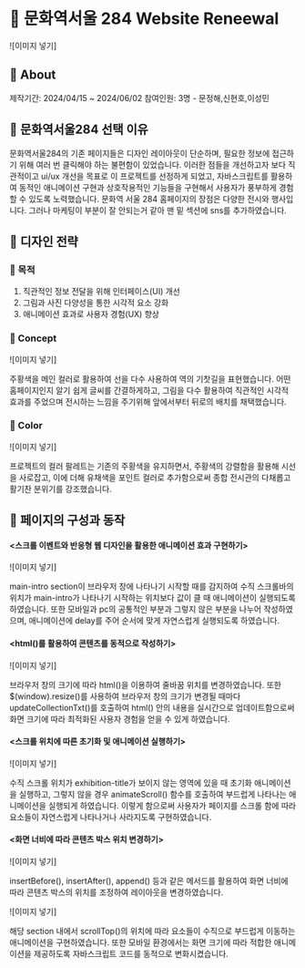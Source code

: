 # 🏫 문화역서울 284 Website Reneewal
![이미지 넣기]


## 🚠 About
제작기간: 2024/04/15 ~ 2024/06/02
참여인원: 3명 - 문정해,신현호,이성민

## 🚠 문화역서울284 선택 이유
문화역서울284의 기존 페이지들은 디자인 레이아웃이 단순하며, 필요한 정보에 접근하기 위해 여러 번 클릭해야 하는 불편함이 있었습니다. 이러한 점들을 개선하고자 보다 직관적이고 ui/ux 개선을 목표로 이 프로젝트를 선정하게 되었고, 
자바스크립트를 활용하여 동적인 애니메이션 구현과 상호작용적인 기능들을 구현해서 사용자가 풍부하게 경험할 수 있도록 노력했습니다. 
문화역 서울 284 홈페이지의 장점은 다양한 전시와 행사입니다. 그러나 마케팅이 부분이 잘 안되는거 같아 맨 밑 섹션에 sns를 추가하였습니다.

## 🚠 디자인 전략

### 🚂 목적
1. 직관적인 정보 전달을 위해 인터페이스(UI) 개선
2. 그림과 사진 다양성을 통한 시각적 요소 강화
3. 애니메이션 효과로 사용자 경험(UX) 향상
### 🚂 Concept
![이미지 넣기]

주황색을 메인 컬러로 활용하여 선을 다수 사용하여 역의 기찻길을 표현했습니다.
어떤 홈페이지인지 알기 쉽게 글씨를 간결하게하고, 그림을 다수 활용하여 직관적인 시각적 효과를 주었으며 
전시하는 느낌을 주기위해 앞에서부터 뒤로의 배치를 채택했습니다.
### 🚂 Color
![이미지 넣기]

프로젝트의 컬러 팔레트는 
기존의 주황색을 유지하면서, 주황색의 강렬함을 활용해 시선을 사로잡고, 이에 더해 유채색을 포인트 컬러로 추가함으로써 종합 전시관의 다채롭고 활기찬 분위기를 강조했습니다.

## 🚠 페이지의 구성과 동작

#### <스크롤 이벤트와 반응형 웹 디자인을 활용한 애니메이션 효과 구현하기>
![이미지 넣기]

main-intro section이 브라우저 창에 나타나기 시작할 때를 감지하여 수직 스크롤바의 위치가 main-intro가 나타나기 시작하는 위치보다 값이 클 때 애니메이션이 실행되도록 하였습니다.
또한 모바일과 pc의 공통적인 부분과 그렇지 않은 부분을 나누어 작성하였으며, 애니메이션에 delay를 주어 순서에 맞게 자연스럽게 실행되도록 하였습니다.     

#### <html()를 활용하여 콘텐츠를 동적으로 작성하기>
![이미지 넣기]

브라우저 창의 크기에 따라 html()을 이용하여 줄바꿈 위치를 변경하였습니다.
또한 $(window).resize()를 사용하여 브라우저 창의 크기가 변경될 때마다 updateCollectionTxt()를 호출하여 html() 안의 내용을 실시간으로 업데이트함으로써 화면 크기에 따라 최적화된 사용자 경험을 얻을 수 있게 하였습니다.

#### <스크롤 위치에 따른 초기화 및 애니메이션 실행하기>
![이미지 넣기]

수직 스크롤 위치가 exhibition-title가 보이지 않는 영역에 있을 때 초기화 애니메이션을 실행하고, 그렇지 않을 경우 animateScroll() 함수를 호출하여 부드럽게 나타나는 애니메이션을 실행되게 하였습니다. 이렇게 함으로써 사용자가 페이지를 스크롤 함에 따라 요소들이 자연스럽게 나타나거나 사라지도록 구현하였습니다.


#### <화면 너비에 따라 콘텐츠 박스 위치 변경하기>
![이미지 넣기]

insertBefore(), insertAfter(), append() 등과 같은 메서드를 활용하여 화면 너비에 따라 콘텐츠 박스의 위치를 조정하여 레이아웃을 변경하였습니다.

![이미지 넣기]

해당 section 내에서 scrollTop()의 위치에 따라 요소들이 수직으로 부드럽게 이동하는 애니메이션을 구현하였습니다. 또한 모바일 환경에서는 화면 크기에 따라 적합한 애니메이션을 제공하도록 자바스크립트 코드를 동적으로 변화시켰습니다.
